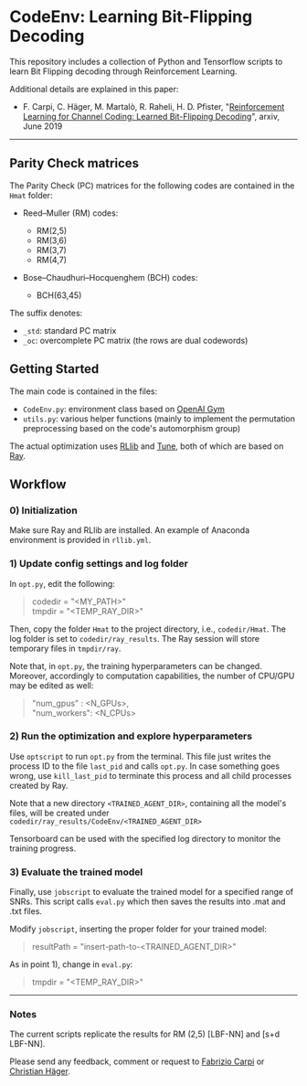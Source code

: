 # CodeEnv: Learning Bit-Flipping Decoding

This repository includes a collection of Python and Tensorflow scripts to learn Bit Flipping decoding through Reinforcement Learning.

Additional details are explained in this paper:

* F. Carpi, C. Häger, M. Martalò, R. Raheli, H. D. Pfister, "[Reinforcement
  Learning for Channel Coding: Learned Bit-Flipping
  Decoding](https://arxiv.org/abs/1906.04448)", arxiv, June 2019

---

## Parity Check matrices

The Parity Check (PC) matrices for the following codes are contained in the `Hmat` folder:
 - Reed–Muller (RM) codes:
   - RM(2,5)
   - RM(3,6)
   - RM(3,7)
   - RM(4,7)

 - Bose–Chaudhuri–Hocquenghem (BCH) codes:
   - BCH(63,45)

The suffix denotes:
 - `_std`: standard PC matrix
 - `_oc`: overcomplete PC matrix (the rows are dual codewords)

## Getting Started

The main code is contained in the files:

* `CodeEnv.py`: environment class based on [OpenAI
  Gym](https://gym.openai.com/)
* `utils.py`: various helper functions (mainly to implement the permutation
  preprocessing based on the code's automorphism group)

The actual optimization uses
[RLlib](https://ray.readthedocs.io/en/latest/rllib.html) and
[Tune](https://ray.readthedocs.io/en/latest/tune.html), both of which are based
on [Ray](https://ray.readthedocs.io/en/latest/index.html).

## Workflow

### 0) Initialization
Make sure Ray and RLlib are installed. An example of Anaconda environment is provided in `rllib.yml`.


### 1) Update config settings and log folder

In `opt.py`, edit the following:
> codedir = "<MY_PATH>"    
> tmpdir = "<TEMP_RAY_DIR>"

Then, copy the folder `Hmat` to the project directory, i.e., `codedir/Hmat`.
The log folder is set to `codedir/ray_results`.
The Ray session will store temporary files in `tmpdir/ray`.

Note that, in `opt.py`, the training hyperparameters can be changed. Moreover, accordingly to computation capabilities, the number of CPU/GPU may be edited as well:
> "num_gpus" : <N_GPUs>,    
> "num_workers": <N_CPUs>



### 2) Run the optimization and explore hyperparameters

Use `optscript` to run `opt.py` from the terminal. This file just writes the process ID to the file `last_pid` and calls `opt.py`. In case something goes wrong, use `kill_last_pid` to terminate this process and all child processes created by Ray.

Note that a new directory `<TRAINED_AGENT_DIR>`, containing all the model's files, will be created under `codedir/ray_results/CodeEnv/<TRAINED_AGENT_DIR>`


Tensorboard can be used with the specified log directory to monitor the training progress.


### 3) Evaluate the trained model

Finally, use `jobscript` to evaluate the trained model for a specified range of SNRs. This script calls `eval.py` which then saves the results into .mat and .txt files.

Modify `jobscript`, inserting the proper folder for your trained model:
> resultPath = "insert-path-to-<TRAINED_AGENT_DIR>"    


As in point 1), change in `eval.py`:
> tmpdir = "<TEMP_RAY_DIR>"   


---
### Notes

The current scripts replicate the results for RM (2,5) [LBF-NN] and [s+d LBF-NN].

Please send any feedback, comment or request to [Fabrizio Carpi](https://fabriziocarpi.github.io/) or [Christian Häger](http://www.christianhaeger.de/index.html).
